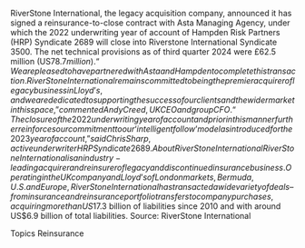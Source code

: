 RiverStone International, the legacy acquisition company, announced it has signed a reinsurance-to-close contract with Asta Managing Agency, under which the 2022 underwriting year of account of Hampden Risk Partners (HRP) Syndicate 2689 will close into Riverstone International Syndicate 3500.
The net technical provisions as of third quarter 2024 were £62.5 million (US$78.7 million).
“We are pleased to have partnered with Asta and Hampden to complete this transaction. RiverStone International remains committed to being the premier acquirer of legacy business in Lloyd’s, and we are dedicated to supporting the success of our clients and the wider market in this space,” commented Andy Creed, UK CEO and group CFO.
“The closure of the 2022 underwriting year of account and prior in this manner further reinforces our commitment to our ‘intelligent follow’ model as introduced for the 2023 year of account,” said Chris Sharp, active underwriter HRP Syndicate 2689.
About RiverStone International
RiverStone International is an industry-leading acquirer and reinsurer of legacy and discontinued insurance business. Operating in the UK company and Lloyd’s of London markets, Bermuda, U.S. and Europe, RiverStone International has transacted a wide variety of deals – from insurance and reinsurance portfolio transfers to company purchases, acquiring more than US$17.3 billion of liabilities since 2010 and with around US$6.9 billion of total liabilities.
Source: RiverStone International

Topics
Reinsurance
